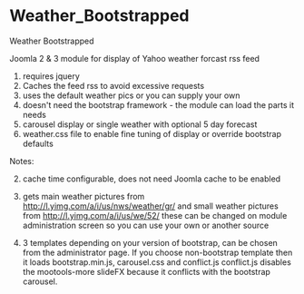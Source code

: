 Weather_Bootstrapped
====================

Weather Bootstrapped

Joomla 2 & 3 module for display of Yahoo weather forcast rss feed

1. requires jquery
2. Caches the feed rss to avoid excessive requests
3. uses the default weather pics or you can supply your own
4. doesn't need the bootstrap framework - the module can load the parts it needs
5. carousel display or single weather with optional 5 day forecast
6. weather.css file to enable fine tuning of display or override bootstrap defaults

Notes:

2. cache time configurable, does not need Joomla cache to be enabled

3. gets main weather pictures from http://l.yimg.com/a/i/us/nws/weather/gr/ and
    small weather pictures from http://l.yimg.com/a/i/us/we/52/
    these can be changed on module administration screen so you can use your own or another source

4. 3 templates depending on your version of bootstrap, can be chosen from the administrator page.
    If you choose non-bootstrap template then it loads bootstrap.min.js, carousel.css and conflict.js
    conflict.js disables the mootools-more slideFX because it conflicts with the bootstrap carousel.

